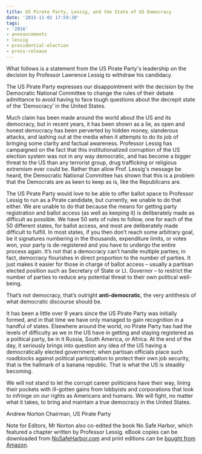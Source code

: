 ```yaml
---
title: US Pirate Party, Lessig, and the State of US Democracy
date: '2015-11-02 17:59:38'
tags:
- '2016'
- announcements
- lessig
- presidential-election
- press-release
---
```


What follows is a statement from the US Pirate Party's leadership on the decision by Professor Lawrence Lessig to withdraw his candidacy.

The US Pirate Party expresses our disappointment with the decision by the Democratic National Committee to change the rules of their debate admittance to avoid having to face tough questions about the decrepit state of the ‘Democracy’ in the United States.

Much claim has been made around the world about the US and its democracy, but in recent years, it has been shown as a lie, as open and honest democracy has been perverted by hidden money, slanderous attacks, and lashing out at the media when it attempts to do its job of bringing some clarity and factual awareness. Professor Lessig has campaigned on the fact that this institutionalized corruption of the US election system was not in any way democratic, and has become a bigger threat to the US than any terrorist group, drug trafficking or religious extremism ever could be. Rather than allow Prof. Lessig's message be heard, the Democratic National Committee has shown that this is a problem that the Democrats are as keen to keep as is, like the Republicans are.

The US Pirate Party would love to be able to offer ballot space to Professor Lessig to run as a Pirate candidate, but currently, we unable to do that either. We are unable to do that because the means for getting party registration and ballot access (as well as keeping it) is deliberately made as difficult as possible. We have 50 sets of rules to follow, one for each of the 50 different states, for ballot access, and most are deliberately made difficult to fulfill. In most states, if you then don’t reach some arbitrary goal, be it signatures numbering in the thousands, expenditure limits, or votes won, your party is de-registered and you have to undergo the entire process again. It’s not that a democracy can’t handle multiple parties; in fact, democracy flourishes in direct proportion to the number of parties. It just makes it easier for those in charge of ballot access – usually a partisan elected position such as Secretary of State or Lt. Governor – to restrict the number of parties to reduce any potential threat to their own political well-being.

That’s not democracy, that’s outright 
**anti-democratic**, the very antithesis of what democratic discourse 
should be.

It has been a little over 9 years since the US Pirate Party was initially formed, and in that time we have only managed to gain recognition in a handful of states. Elsewhere around the world, no Pirate Party has had the levels of difficulty as we in the US have in getting and staying registered as a political party, be in it Russia, South America, or Africa. At the end of the day, it seriously brings into question any idea of the US having a democratically elected government; when partisan officials place such roadblocks against political participation to protect their own job security, that is the hallmark of a banana republic. That is what the US is steadily becoming.

We will not stand to let the corrupt career politicians have their way, lining their pockets with ill-gotten gains from lobbyists and corporations that look to infringe on our rights as Americans and humans. We will fight, no matter what it takes, to bring and maintain a true democracy in the United States.

Andrew Norton
Chairman, US Pirate Party

Note for Editors, Mr Norton also co-edited the book No Safe Harbor, which featured a chapter written by Professor Lessig. eBook copies can be downloaded from 
[NoSafeHarbor.com](http:..nosafeharbor.com) and print editions can be 
[bought from Amazon](http://amzn.to/20oSLRi).
